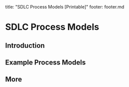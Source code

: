 <frontmatter>
title: "SDLC Process Models [Printable]"
footer: footer.md
</frontmatter>

<link rel="stylesheet" href="{{baseUrl}}/css/textbook.css">

<div class="website-content">

<div id="main">

# SDLC Process Models

## Introduction

<include src="introduction/what/unit-inParent-asFlat-print.md" boilerplate />
<include src="introduction/sequentialModels/unit-inParent-asFlat-print.md" boilerplate />
<include src="introduction/iterativeModels/unit-inParent-asFlat-print.md" boilerplate />
<include src="introduction/agileModels/unit-inParent-asFlat-print.md" boilerplate />

## Example Process Models

<include src="exampleProcessModels/xp/unit-inParent-asFlat-print.md" boilerplate />
<include src="exampleProcessModels/scrum/unit-inParent-asFlat-print.md" boilerplate />
<include src="exampleProcessModels/unifiedProcess/unit-inParent-asFlat-print.md" boilerplate />

## More

<include src="more/cmmi/unit-inParent-asFlat-print.md" boilerplate />

</div>

</div>
